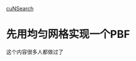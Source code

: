 [cuNSearch](https://github.com/InteractiveComputerGraphics/cuNSearch)   

# 先用均匀网格实现一个PBF
这个内容很多人都做过了